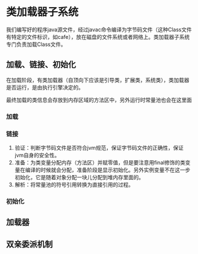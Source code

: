 # 类加载器子系统

我们编写好的程序java源文件，经过javac命令编译为字节码文件（这种Class文件有特定的文件标识，如cafe），放在磁盘的文件系统或者网络上。类加载器子系统专门负责加载Class文件。

## 加载、链接、初始化

在加载阶段，有类加载器（自顶向下应该是引导类，扩展类，系统类），类加载器是否运行，是由执行引擎决定的。

最终加载的类信息会存放到内存区域的方法区中，另外运行时常量池也会在这里面



### 加载



### 链接

1. 验证：判断字节码文件是否符合jvm规范，保证字节码文件的正确性，保证jvm自身的安全性。
2. 准备：为类变量分配内存（方法区）并赋零值，但是要注意用final修饰的类变量在编译的时候就会分配，准备阶段是显示初始化。另外实例变量不在这一步初始化，它是随着对象分配一块儿分配到堆内存里面的。
3. 解析：将常量池的符号引用转换为直接引用的过程。

### 初始化





## 加载器

## 双亲委派机制